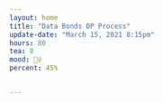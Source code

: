 ```yaml
---
layout: home
title: "Data Bonds DP Process"
update-date: "March 15, 2021 8:15pm"
hours: 80
tea: 8
mood: 🏃‍♀️
percent: 45%


---
```




